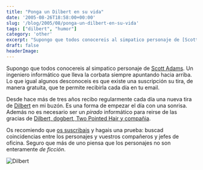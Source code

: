 ```yaml
---
title: "Ponga un Dilbert en su vida"
date: '2005-08-26T18:58:00+00:00'
slug: '/blog/2005/08/ponga-un-dilbert-en-su-vida'
tags: ["dilbert", "humor"]
category: 'other'
excerpt: "Supongo que todos conocereis al simpatico personaje de [Scott Adams]( Un ingeniero informático que lleva la corbata s..."
draft: false
headerImage:
---
```

Supongo que todos conocereis al simpatico personaje de [Scott Adams](http://www.dilbert.com/comics/dilbert/news_and_history/html/about_scott_adams.html). Un ingeniero informático que lleva la corbata siempre apuntando hacia arriba. Lo que igual algunos desconoceis es que existe una suscripción su tira, de manera gratuita, que te permite recibirla cada día en tu email.

Desde hace más de tres años recibo regularmente cada día una nueva tira de [Dilbert](http://www.dilbert.com/) en mi buzón. Es una forma de empezar el día con una sonrisa. Además no es necesario ser un _pirado_ informático para reirse de las gracias de [Dilbert, dogbert, Two Pointed Hair y compañia](http://www.dilbert.com/comics/dilbert/the_characters/index.html).

Os recomiendo que [os suscribais](http://www.dilbert.com/comics/dilbert/subscriptions/index.html) y hagais una prueba: buscad coincidencias entre los personajes y vuestros compañeros y jefes de oficina. Seguro que más de uno piensa que los personajes no son enteramente _de ficción_.

![Dilbert](http://jorgegorka.files.wordpress.com/dilbert2005228920825.gif)
